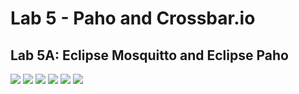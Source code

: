 # Lab 5 - Paho and Crossbar.io

## Lab 5A: Eclipse Mosquitto and Eclipse Paho
![](https://github.com/elizabeth674/EE322/assets/71655045/e150bc4a-200a-4ada-8254-3baf84d93e4b)
![](https://github.com/elizabeth674/EE322/assets/71655045/2fddc40f-5b93-48b5-9ce7-e7b9986d5168)
![](https://github.com/elizabeth674/EE322/assets/71655045/e66acdaf-1e4a-46e3-9385-192248d8c1ce)
![](https://github.com/elizabeth674/EE322/assets/71655045/859b846b-3b9a-47f4-a9e0-17094464d200)
![](https://github.com/elizabeth674/EE322/assets/71655045/fdb9b412-aced-41ed-bfa5-3e9e68cb9f17)
![](https://github.com/elizabeth674/EE322/assets/71655045/1b21a539-5253-426b-9a04-317a81eb78c4)
